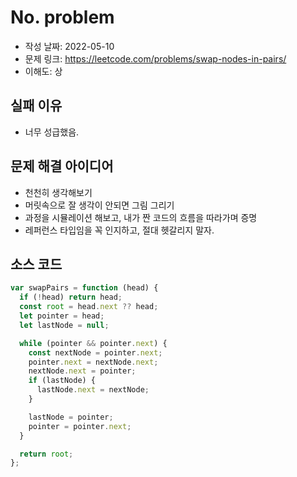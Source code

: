 # No. problem

- 작성 날짜: 2022-05-10
- 문제 링크: https://leetcode.com/problems/swap-nodes-in-pairs/
- 이해도: 상

## 실패 이유

- 너무 성급했음.

## 문제 해결 아이디어

- 천천히 생각해보기
- 머릿속으로 잘 생각이 안되면 그림 그리기
- 과정을 시뮬레이션 해보고, 내가 짠 코드의 흐름을 따라가며 증명
- 레퍼런스 타입임을 꼭 인지하고, 절대 헷갈리지 말자.

## 소스 코드

```js
var swapPairs = function (head) {
  if (!head) return head;
  const root = head.next ?? head;
  let pointer = head;
  let lastNode = null;

  while (pointer && pointer.next) {
    const nextNode = pointer.next;
    pointer.next = nextNode.next;
    nextNode.next = pointer;
    if (lastNode) {
      lastNode.next = nextNode;
    }

    lastNode = pointer;
    pointer = pointer.next;
  }

  return root;
};
```
